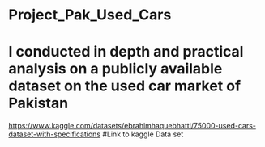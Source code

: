 # Project_Pak_Used_Cars
# I conducted in depth and practical analysis on a publicly available dataset on the used car market of Pakistan
https://www.kaggle.com/datasets/ebrahimhaquebhatti/75000-used-cars-dataset-with-specifications #Link to kaggle Data set

